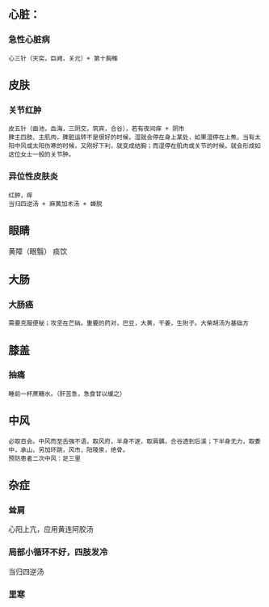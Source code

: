 




## 心脏：
### 急性心脏病
	心三针（天突，巨阙，关元）+ 第十胸椎



## 皮肤
### 关节红肿
	皮五针（曲池，血海，三阴交，筑宾，合谷），若有夜间痒 + 阴市
	脾主四肢、主肌肉，脾脏运转不是很好的时候，湿就会停在身上某处，如果湿停在上焦，当有太阳中风或太阳伤寒的时候，又刚好下利，就变成结胸；而湿停在肌肉或关节的时候，就会形成如这位女士一般的关节肿。

### 异位性皮肤炎
	红肿，痒
	当归四逆汤 + 麻黄加术汤 + 蝉脱


## 眼睛
黄障（眼翳）
	痰饮


## 大肠
### 大肠癌
	需要克服便秘；攻坚在芒硝。重要的药对，巴豆，大黄，干姜，生附子。大柴胡汤为基础方


## 膝盖
### 抽痛
	睡前一杯蔗糖水。（肝苦急，急食甘以缓之）

## 中风
	必取百会。中风而至舌强不语，取风府，半身不遂，取肩髃，合谷透到后溪；下半身无力，取委中，承山，另加环跳，风市，阳陵泉，绝骨。
	预防患者二次中风：足三里




## 杂症

### 耸肩
心阳上亢，应用黄连阿胶汤

### 局部小循环不好，四肢发冷
当归四逆汤

### 里寒

